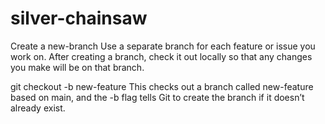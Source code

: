 # silver-chainsaw


Create a new-branch
Use a separate branch for each feature or issue you work on. After creating a branch, check it out locally so that any changes you make will be on that branch.

git checkout -b new-feature
This checks out a branch called new-feature based on main, and the -b flag tells Git to create the branch if it doesn’t already exist.